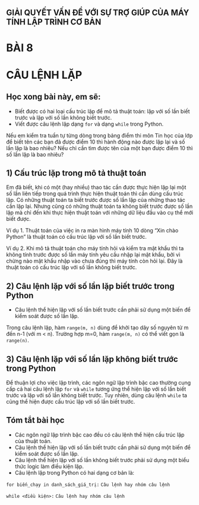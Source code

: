 ## GIẢI QUYẾT VẤN ĐỀ VỚI SỰ TRỢ GIÚP CỦA MÁY TÍNH LẬP TRÌNH CƠ BẢN

# BÀI 8
# CÂU LỆNH LẶP

## Học xong bài này, em sẽ:

- Biết được có hai loại cấu trúc lặp để mô tả thuật toán: lặp với số lần biết trước và lặp với số lần không biết trước.
- Viết được câu lệnh lặp dạng `for` và dạng `while` trong Python.

Nếu em kiểm tra tuần tự từng dòng trong bảng điểm thi môn Tin học của lớp để biết tên các bạn đã được điểm 10 thì hành động nào được lặp lại và số lần lặp là bao nhiêu? Nếu chỉ cần tìm được tên của một bạn được điểm 10 thì số lần lặp là bao nhiêu?

## 1) Cấu trúc lặp trong mô tả thuật toán

Em đã biết, khi có một (hay nhiều) thao tác cần được thực hiện lặp lại một số lần liên tiếp trong quá trình thực hiện thuật toán thì cần dùng cấu trúc lặp. Có những thuật toán ta biết trước được số lần lặp của những thao tác cần lặp lại. Nhưng cũng có những thuật toán ta không biết trước được số lần lặp mà chỉ đến khi thực hiện thuật toán với những dữ liệu đầu vào cụ thể mới biết được.

Ví dụ 1. Thuật toán của việc in ra màn hình máy tính 10 dòng “Xin chào Python” là thuật toán có cấu trúc lặp với số lần biết trước.

Ví dụ 2. Khi mô tả thuật toán cho máy tính hỏi và kiểm tra mật khẩu thì ta không tính trước được số lần máy tính yêu cầu nhập lại mật khẩu, bởi vì chừng nào mật khẩu nhập vào chưa đúng thì máy tính còn hỏi lại. Đây là thuật toán có cấu trúc lặp với số lần không biết trước.

## 2) Câu lệnh lặp với số lần lặp biết trước trong Python

- Câu lệnh thể hiện lặp với số lần biết trước cần phải sử dụng một biến để kiểm soát được số lần lặp.

Trong câu lệnh lặp, hàm `range(m, n)` dùng để khởi tạo dãy số nguyên từ m đến n-1 (với m < n). Trường hợp m=0, hàm `range(m, n)` có thể viết gọn là `range(n)`.

## 3) Câu lệnh lặp với số lần lặp không biết trước trong Python

Để thuận lợi cho việc lập trình, các ngôn ngữ lập trình bậc cao thường cung cấp cả hai câu lệnh lặp `for` và `while` tương ứng thể hiện lặp với số lần biết trước và lặp với số lần không biết trước. Tuy nhiên, dùng câu lệnh `while` ta cũng thể hiện được cấu trúc lặp với số lần biết trước.

## Tóm tắt bài học

- Các ngôn ngữ lập trình bậc cao đều có câu lệnh thể hiện cấu trúc lặp của thuật toán.
- Câu lệnh thể hiện lặp với số lần biết trước cần phải sử dụng một biến để kiểm soát được số lần lặp.
- Câu lệnh thể hiện lặp với số lần không biết trước phải sử dụng một biểu thức logic làm điều kiện lặp.
- Câu lệnh lặp trong Python có hai dạng cơ bản là:

`for biến_chạy in danh_sách_giá_trị:`
`Câu lệnh hay nhóm câu lệnh`

`while <điều kiện>:`
`Câu lệnh hay nhóm câu lệnh`
